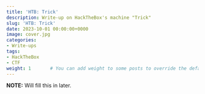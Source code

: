 ```yaml
---
title: 'HTB: Trick'
description: Write-up on HackTheBox's machine "Trick"
slug: 'HTB: Trick'
date: 2023-10-01 00:00:00+0000
image: cover.jpg
categories:
- Write-ups
tags:
- HackTheBox
- CTF
weight: 1       # You can add weight to some posts to override the default sorting (date descending)
---
```


**NOTE:** Will fill this in later.